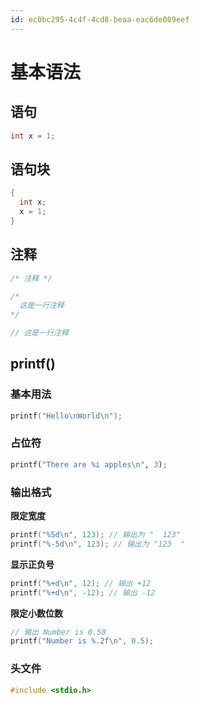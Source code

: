 ```yaml
---
id: ec0bc295-4c4f-4cd8-beaa-eac6de089eef
---
```

# 基本语法

## 语句

```c
int x = 1;
```

## 语句块

```c
{
  int x;
  x = 1;
}
```

## 注释

```c
/* 注释 */

/*
  这是一行注释
*/

// 这是一行注释
```

## printf()

### 基本用法

```c
printf("Hello\nWorld\n");
```

### 占位符

```python
printf("There are %i apples\n", 3);
```

### 输出格式

**限定宽度**

```c
printf("%5d\n", 123); // 输出为 "  123"
printf("%-5d\n", 123); // 输出为 "123  "
```

**显示正负号**

```c
printf("%+d\n", 12); // 输出 +12
printf("%+d\n", -12); // 输出 -12
```

**限定小数位数**

```c
// 输出 Number is 0.50
printf("Number is %.2f\n", 0.5);
```

### 头文件

```c
#include <stdio.h>
```
